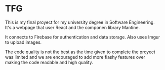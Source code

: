 # TFG

This is my final proyect for my university degree in Software Engineering. It's a webpage that user React and the componen library Mantine.

It connects to Firebase for authentication and data storage. Also uses Imgur to upload images.

The code quality is not the best as the time given to complete the proyect was limited and we are encouraged to add more flashy features over making the code readable and high quality.  
